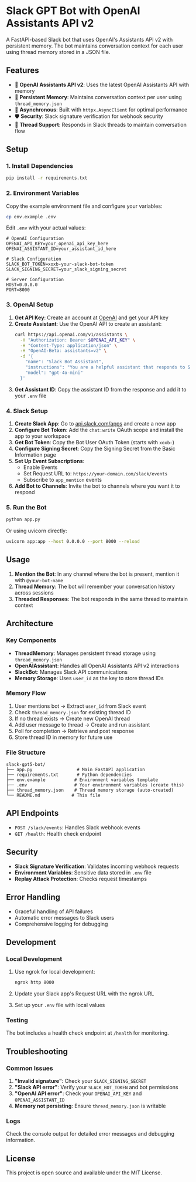 # Slack GPT Bot with OpenAI Assistants API v2

A FastAPI-based Slack bot that uses OpenAI's Assistants API v2 with persistent memory. The bot maintains conversation context for each user using thread memory stored in a JSON file.

## Features

- 🤖 **OpenAI Assistants API v2**: Uses the latest OpenAI Assistants API with memory
- 💬 **Persistent Memory**: Maintains conversation context per user using `thread_memory.json`
- 🔄 **Asynchronous**: Built with `httpx.AsyncClient` for optimal performance
- 🛡️ **Security**: Slack signature verification for webhook security
- 📝 **Thread Support**: Responds in Slack threads to maintain conversation flow

## Setup

### 1. Install Dependencies

```bash
pip install -r requirements.txt
```

### 2. Environment Variables

Copy the example environment file and configure your variables:

```bash
cp env.example .env
```

Edit `.env` with your actual values:

```env
# OpenAI Configuration
OPENAI_API_KEY=your_openai_api_key_here
OPENAI_ASSISTANT_ID=your_assistant_id_here

# Slack Configuration
SLACK_BOT_TOKEN=xoxb-your-slack-bot-token
SLACK_SIGNING_SECRET=your_slack_signing_secret

# Server Configuration
HOST=0.0.0.0
PORT=8000
```

### 3. OpenAI Setup

1. **Get API Key**: Create an account at [OpenAI](https://platform.openai.com/) and get your API key
2. **Create Assistant**: Use the OpenAI API to create an assistant:
   ```bash
   curl https://api.openai.com/v1/assistants \
     -H "Authorization: Bearer $OPENAI_API_KEY" \
     -H "Content-Type: application/json" \
     -H "OpenAI-Beta: assistants=v2" \
     -d '{
       "name": "Slack Bot Assistant",
       "instructions": "You are a helpful assistant that responds to Slack messages.",
       "model": "gpt-4o-mini"
     }'
   ```
3. **Get Assistant ID**: Copy the assistant ID from the response and add it to your `.env` file

### 4. Slack Setup

1. **Create Slack App**: Go to [api.slack.com/apps](https://api.slack.com/apps) and create a new app
2. **Configure Bot Token**: Add the `chat:write` OAuth scope and install the app to your workspace
3. **Get Bot Token**: Copy the Bot User OAuth Token (starts with `xoxb-`)
4. **Configure Signing Secret**: Copy the Signing Secret from the Basic Information page
5. **Set Up Event Subscriptions**:
   - Enable Events
   - Set Request URL to: `https://your-domain.com/slack/events`
   - Subscribe to `app_mention` events
6. **Add Bot to Channels**: Invite the bot to channels where you want it to respond

### 5. Run the Bot

```bash
python app.py
```

Or using uvicorn directly:

```bash
uvicorn app:app --host 0.0.0.0 --port 8000 --reload
```

## Usage

1. **Mention the Bot**: In any channel where the bot is present, mention it with `@your-bot-name`
2. **Thread Memory**: The bot will remember your conversation history across sessions
3. **Threaded Responses**: The bot responds in the same thread to maintain context

## Architecture

### Key Components

- **ThreadMemory**: Manages persistent thread storage using `thread_memory.json`
- **OpenAIAssistant**: Handles all OpenAI Assistants API v2 interactions
- **SlackBot**: Manages Slack API communications
- **Memory Storage**: Uses `user_id` as the key to store thread IDs

### Memory Flow

1. User mentions bot → Extract `user_id` from Slack event
2. Check `thread_memory.json` for existing thread ID
3. If no thread exists → Create new OpenAI thread
4. Add user message to thread → Create and run assistant
5. Poll for completion → Retrieve and post response
6. Store thread ID in memory for future use

### File Structure

```
slack-gpt5-bot/
├── app.py                 # Main FastAPI application
├── requirements.txt       # Python dependencies
├── env.example           # Environment variables template
├── .env                  # Your environment variables (create this)
├── thread_memory.json    # Thread memory storage (auto-created)
└── README.md            # This file
```

## API Endpoints

- `POST /slack/events`: Handles Slack webhook events
- `GET /health`: Health check endpoint

## Security

- **Slack Signature Verification**: Validates incoming webhook requests
- **Environment Variables**: Sensitive data stored in `.env` file
- **Replay Attack Protection**: Checks request timestamps

## Error Handling

- Graceful handling of API failures
- Automatic error messages to Slack users
- Comprehensive logging for debugging

## Development

### Local Development

1. Use ngrok for local development:
   ```bash
   ngrok http 8000
   ```

2. Update your Slack app's Request URL with the ngrok URL

3. Set up your `.env` file with local values

### Testing

The bot includes a health check endpoint at `/health` for monitoring.

## Troubleshooting

### Common Issues

1. **"Invalid signature"**: Check your `SLACK_SIGNING_SECRET`
2. **"Slack API error"**: Verify your `SLACK_BOT_TOKEN` and bot permissions
3. **"OpenAI API error"**: Check your `OPENAI_API_KEY` and `OPENAI_ASSISTANT_ID`
4. **Memory not persisting**: Ensure `thread_memory.json` is writable

### Logs

Check the console output for detailed error messages and debugging information.

## License

This project is open source and available under the MIT License. 